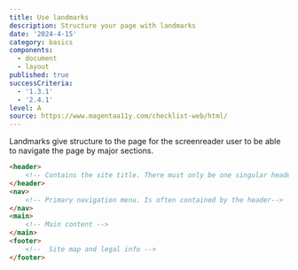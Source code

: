 ```yaml
---
title: Use landmarks
description: Structure your page with landmarks
date: '2024-4-15'
category: basics
components:
  - document
  - layout
published: true
successCriteria:
  - '1.3.1'
  - '2.4.1'
level: A
source: https://www.magentaa11y.com/checklist-web/html/
---
```


Landmarks give structure to the page for the screenreader user to be able to navigate the page by major sections.

```html
<header>
	<!-- Contains the site title. There must only be one singular header/banner element on a page -->
</header>
<nav>
	<!-- Primary navigation menu. Is often contained by the header-->
</nav>
<main>
	<!-- Main content -->
</main>
<footer>
	<!--  Site map and legal info -->
</footer>
```
